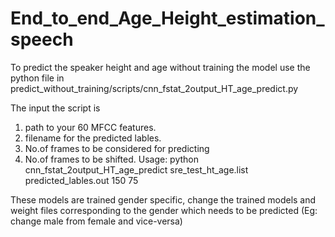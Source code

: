 # End_to_end_Age_Height_estimation_speech
To predict the speaker height and age without training the model use the python file in 
predict_without_training/scripts/cnn_fstat_2output_HT_age_predict.py

The input the script is
   1. path to your 60 MFCC features.
   2. filename for the predicted lables.
   3. No.of frames to be considered for predicting
   4. No.of frames to be shifted.
Usage: python cnn_fstat_2output_HT_age_predict sre_test_ht_age.list predicted_lables.out 150 75

These models are trained gender specific, change the trained
models and weight files corresponding to the gender which needs to be predicted 
(Eg: change male from female  and vice-versa)
